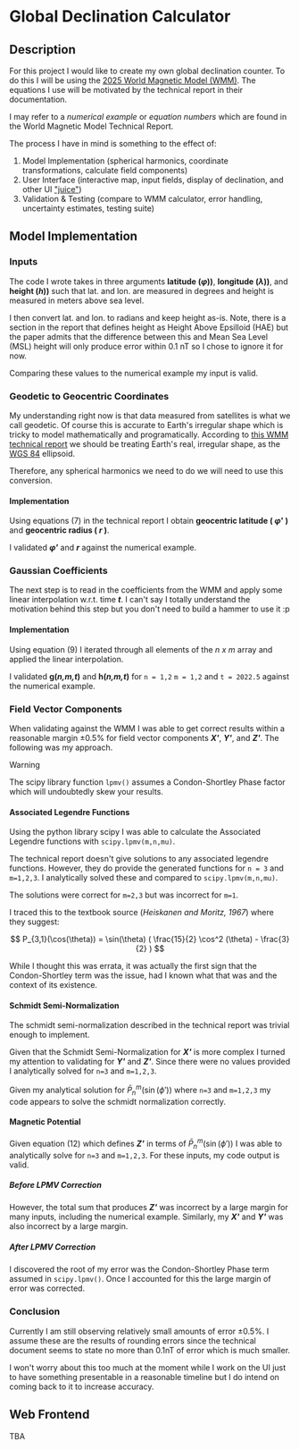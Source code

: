 # Global Declination Calculator

## Description

For this project I would like to create my own global declination counter. To do this I will be using the [2025 World Magnetic Model (WMM)](https://www.ncei.noaa.gov/products/world-magnetic-model). The equations I use will be motivated by the technical report in their documentation.

I may refer to a *numerical example* or *equation numbers* which are found in the World Magnetic Model Technical Report.

The process I have in mind is something to the effect of:

1. Model Implementation (spherical harmonics, coordinate transformations, calculate field components)
2. User Interface (interactive map, input fields, display of declination, and other UI ["juice"](https://garden.bradwoods.io/notes/design/juice))
3. Validation & Testing (compare to WMM calculator, error handling, uncertainty estimates, testing suite)

## Model Implementation

### Inputs

The code I wrote takes in three arguments **latitude (*&phi;*))**, **longitude (*&lambda;*))**, and **height (*h*))** such that lat. and lon. are measured in degrees and height is measured in meters above sea level. 

I then convert lat. and lon. to radians and keep height as-is. Note, there is a section in the report that defines height as Height Above Epsilloid (HAE) but the paper admits that the difference between this and Mean Sea Level (MSL) height will only produce error within 0.1 nT so I chose to ignore it for now.

Comparing these values to the numerical example my input is valid. 

### Geodetic to Geocentric Coordinates

My understanding right now is that data measured from satellites is what we call geodetic. Of course this is accurate to Earth's irregular shape which is tricky to model mathematically and programatically. According to [this WMM technical report](
https://repository.library.noaa.gov/view/noaa/24390/noaa_24390_DS1.pdf) we should be treating Earth's real, irregular shape, as the [WGS 84](https://en.wikipedia.org/wiki/World_Geodetic_System) ellipsoid.

Therefore, any spherical harmonics we need to do we will need to use this conversion.

#### Implementation

Using equations (7) in the technical report I obtain **geocentric latitude ( *&phi;*' )** and **geocentric radius ( *r* )**. 

I validated ***&phi;'*** and ***r*** against the numerical example. 

### Gaussian Coefficients

The next step is to read in the coefficients from the WMM and apply some linear interpolation w.r.t. time ***t***. I can't say I totally understand the motivation behind this step but you don't need to build a hammer to use it :p

#### Implementation

Using equation (9) I iterated through all elements of the *n x m* array and applied the linear interpolation.

I validated **g(*n,m,t*)** and **h(*n,m,t*)** for `n = 1,2` `m = 1,2` and `t = 2022.5` against the numerical example.

### Field Vector Components

When validating against the WMM I was able to get correct results within a reasonable margin $\pm 0.5$% for field vector components ***X'***, ***Y'***, and ***Z'***. The following was my approach.

> [!WARNING] 
> The scipy library function `lpmv()` assumes a Condon-Shortley Phase factor which will undoubtedly skew your results.

#### Associated Legendre Functions

Using the python library scipy I was able to calculate the Associated Legendre functions with `scipy.lpmv(m,n,mu)`.

The technical report doesn't give solutions to any associated legendre functions. However, they do provide the generated functions for `n = 3` and `m=1,2,3`. I analytically solved these and compared to `scipy.lpmv(m,n,mu)`. 

The solutions were correct for `m=2,3` but was incorrect for `m=1`.

I traced this to the textbook source (*Heiskanen and Moritz, 1967*) where they suggest:

$$ P_{3,1}(\cos(\theta)) = \sin(\theta) ( \frac{15}{2} \cos^2 (\theta) - \frac{3}{2} ) $$

While I thought this was errata, it was actually the first sign that the Condon-Shortley term was the issue, had I known what that was and the context of its existence.

#### Schmidt Semi-Normalization

The schmidt semi-normalization described in the technical report was trivial enough to implement. 

Given that the Schmidt Semi-Normalization for ***X'*** is more complex I turned my attention to validating for ***Y'*** and ***Z'***. Since there were no values provided I analytically solved for `n=3` and `m=1,2,3`. 

Given my analytical solution for $\bar{P}_n^m(\sin(\phi'))$ where `n=3` and `m=1,2,3` my code appears to solve the schmidt normalization correctly.

#### Magnetic Potential

Given equation  (12) which defines ***Z'*** in terms of $\bar{P}_n^m(\sin(\phi'))$ I was able to analytically solve for `n=3` and `m=1,2,3`. 
For these inputs, my code output is valid.

##### Before LPMV Correction 

However, the total sum that produces ***Z'*** was incorrect by a large margin for many inputs, including the numerical example. Similarly, my ***X'*** and ***Y'*** was also incorrect by a large margin.

##### After LPMV Correction

I discovered the root of my error was the Condon-Shortley Phase term assumed in `scipy.lpmv()`. Once I accounted for this the large margin of error was corrected. 

### Conclusion

Currently I am still observing relatively small amounts of error $\pm 0.5$%. I assume these are the results of rounding errors since the technical document seems to state no more than 0.1nT of error which is much smaller.

I won't worry about this too much at the moment while I work on the UI just to have something presentable in a reasonable timeline but I do intend on coming back to it to increase accuracy.

## Web Frontend

TBA
